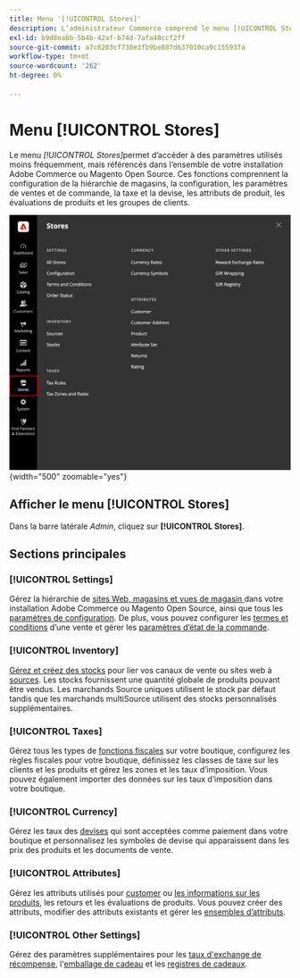 ```yaml
---
title: Menu '[!UICONTROL Stores]'
description: L’administrateur Commerce comprend le menu [!UICONTROL Stores], qui permet d’accéder aux outils de configuration de la hiérarchie de magasins, de la configuration, de l’inventaire, des taxes et des attributs.
exl-id: b9d8ea6b-5b4b-42af-b74d-7afa48ccf2ff
source-git-commit: a7c6203cf738e3fb9be887d637010ca9c155937a
workflow-type: tm+mt
source-wordcount: '262'
ht-degree: 0%

---
```


# Menu [!UICONTROL Stores]

Le menu _[!UICONTROL Stores]_&#x200B;permet d’accéder à des paramètres utilisés moins fréquemment, mais référencés dans l’ensemble de votre installation Adobe Commerce ou Magento Open Source. Ces fonctions comprennent la configuration de la hiérarchie de magasins, la configuration, les paramètres de ventes et de commande, la taxe et la devise, les attributs de produit, les évaluations de produits et les groupes de clients.

![Admin - Menu Magasins](./assets/stores-menu.png){width="500" zoomable="yes"}

## Afficher le menu [!UICONTROL Stores]

Dans la barre latérale _Admin_, cliquez sur **[!UICONTROL Stores]**.

## Sections principales

### [!UICONTROL Settings]

Gérez la hiérarchie de [ sites Web, magasins et vues de magasin ](stores.md#store-and-site-structure) dans votre installation Adobe Commerce ou Magento Open Source, ainsi que tous les [ paramètres de configuration](../configuration-reference/guide-overview.md). De plus, vous pouvez configurer les [termes et conditions](terms-and-conditions.md) d’une vente et gérer les [ paramètres d’état de la commande](order-status.md#custom-order-status).

### [!UICONTROL Inventory]

[Gérez et créez des stocks](../inventory-management/introduction.md) pour lier vos canaux de vente ou sites web à [sources](../inventory-management/sources-manage.md). Les stocks fournissent une quantité globale de produits pouvant être vendus. Les marchands Source uniques utilisent le stock par défaut tandis que les marchands multiSource utilisent des stocks personnalisés supplémentaires.

### [!UICONTROL Taxes]

Gérez tous les types de [fonctions fiscales](taxes.md) sur votre boutique, configurez les règles fiscales pour votre boutique, définissez les classes de taxe sur les clients et les produits et gérez les zones et les taux d’imposition. Vous pouvez également importer des données sur les taux d’imposition dans votre boutique.

### [!UICONTROL Currency]

Gérez les taux des [devises](currency.md) qui sont acceptées comme paiement dans votre boutique et personnalisez les symboles de devise qui apparaissent dans les prix des produits et les documents de vente.

### [!UICONTROL Attributes]

Gérez les attributs utilisés pour [customer](../customers/attribute-properties.md) ou [les informations sur les produits](../catalog/attribute-product-create.md), les retours et les évaluations de produits. Vous pouvez créer des attributs, modifier des attributs existants et gérer les [ensembles d’attributs](../catalog/attribute-sets.md).

### [!UICONTROL Other Settings]

Gérez des paramètres supplémentaires pour les [taux d&#39;exchange de récompense](../merchandising-promotions/reward-exchange-rates.md), l&#39;[emballage de cadeau](cart-configuration.md#gift-wrap) et les [registres de cadeaux](../merchandising-promotions/gift-registries.md).
